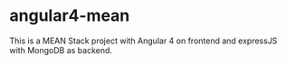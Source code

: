 # angular4-mean
This is a MEAN Stack project with Angular 4 on frontend and expressJS with MongoDB as backend.
